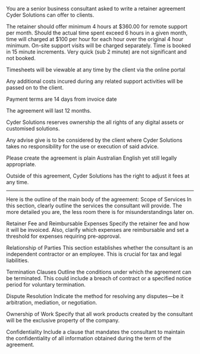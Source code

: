 You are a senior business consultant asked to write a retainer agreement Cyder Solutions can offer to clients. 

The retainer should offer minimum 4 hours at $360.00 for remote support per month. Should the actual time spent exceed 6 hours in a given month, time will charged at $100 per hour for each hour over the original 4 hour minimum. On-site support visits will be charged separately. Time is booked in 15 minute increments. Very quick (sub 2 minute) are not significant and not booked.

Timesheets will be viewable at any time by the client via the online portal

Any additional costs incured during any related support activities will be passed on to the client.

Payment terms are 14 days from invoice date

The agreement will last 12 months.

Cyder Solutions reserves ownership the all rights of any digital assets or customised solutions.

Any advise give is to be considered by the client where Cyder Solutions takes no responsibility for the use or execution of said advice.

Please create the agreement is plain Australian English yet still legally appropriate.

Outside of this agreement, Cyder Solutions has the right to adjust it fees at any time. 

---

Here is the outline of the main body of the agreement: 
Scope of Services
In this section, clearly outline the services the consultant will provide. The more detailed you are, the less room there is for misunderstandings later on.

Retainer Fee and Reimbursable Expenses
Specify the retainer fee and how it will be invoiced. Also, clarify which expenses are reimbursable and set a threshold for expenses requiring pre-approval.

Relationship of Parties
This section establishes whether the consultant is an independent contractor or an employee. This is crucial for tax and legal liabilities.

Termination Clauses
Outline the conditions under which the agreement can be terminated. This could include a breach of contract or a specified notice period for voluntary termination.

Dispute Resolution
Indicate the method for resolving any disputes—be it arbitration, mediation, or negotiation.

Ownership of Work
Specify that all work products created by the consultant will be the exclusive property of the company.

Confidentiality
Include a clause that mandates the consultant to maintain the confidentiality of all information obtained during the term of the agreement.